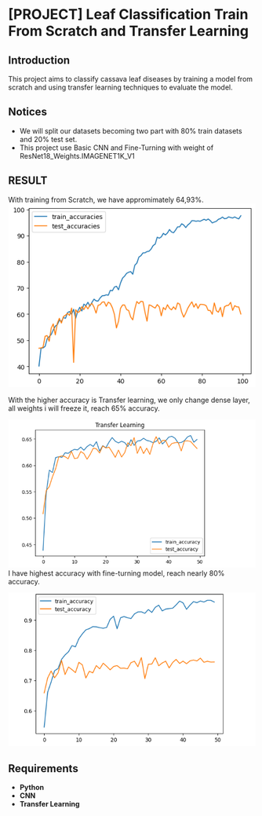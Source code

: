 # [PROJECT] Leaf Classification Train From Scratch and Transfer Learning

## Introduction

This project aims to classify cassava leaf diseases by training a model from scratch and using transfer learning techniques to evaluate the model.



## Notices

* We will split our datasets becoming two part with 80% train datasets and 20% test set.
* This project use Basic CNN and Fine-Turning with weight of ResNet18_Weights.IMAGENET1K_V1
## RESULT
With training from Scratch, we have appromimately 64,93%.
<img src="Images/TrainFromScratch.png" width=800><br/>

With the higher accuracy is Transfer learning, we only change dense layer, all weights i will freeze it, reach 65% accuracy.

<img src="Images/Transferlearning.png" width=800><br/>
I have highest accuracy with fine-turning model, reach nearly 80% accuracy.

<img src='Images/Fine-Turning.png' width=800><br/>


## Requirements
* **Python**
* **CNN**
* **Transfer Learning**
